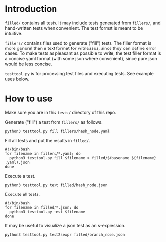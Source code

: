 # Introduction

`filled/` contains all tests. It may include tests generated from `fillers/`, and hand-written tests when convenient. The test format is meant to be intuitive.

`fillers/` contains files used to generate ("fill") tests. The filler format is more general than a text format for witnesses, since they can define error cases. To make tests as pleasant as possible to write, the test filler format is a concise yaml format (with some json where convenient), since pure json would be less concise.

`testtool.py` is for processing test files and executing tests. See example uses below.


# How to use

Make sure you are in this `tests/` directory of this repo.

Generate ("fill") a test from `fillers/` as follows.
```
python3 testtool.py fill fillers/hash_node.yaml
```

Fill all tests and put the results in `filled/`.
```
#!/bin/bash
for filename in fillers/*.yaml; do
  python3 testtool.py fill $filename > filled/$(basename ${filename} .yaml).json
done
```

Execute a test.
```
python3 testtool.py test filled/hash_node.json
```

Execute all tests.
```
#!/bin/bash
for filename in filled/*.json; do
  python3 testtool.py test $filename
done
```

It may be useful to visualize a json test as an s-expression.
```
python3 testtool.py test2sexpr filled/branch_node.json
```


